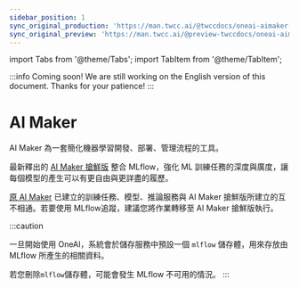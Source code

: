```yaml
---
sidebar_position: 1
sync_original_production: 'https://man.twcc.ai/@twccdocs/oneai-aimaker-release-zh' 
sync_original_preview: 'https://man.twcc.ai/@preview-twccdocs/oneai-aimaker-release-zh'
---
```


import Tabs from '@theme/Tabs';
import TabItem from '@theme/TabItem';

:::info Coming soon!
We are still working on the English version of this document. Thanks for your patience!
:::


# AI Maker

AI Maker 為一套簡化機器學習開發、部署、管理流程的工具。

最新釋出的 [AI Maker 搶鮮版](https://docs.oneai.twcc.ai/s/3uxGFglX0) 整合 MLflow，強化 ML 訓練任務的深度與廣度，讓每個模型的產生可以有更自由與更詳盡的履歷。

[原 AI Maker](https://docs.oneai.twcc.ai/s/QFn7N5R-H) 已建立的訓練任務、模型、推論服務與 AI Maker 搶鮮版所建立的互不相通。若要使用 MLflow追蹤，建議您將作業轉移至 AI Maker 搶鮮版執行。

:::caution

一旦開始使用 OneAI，系統會於儲存服務中預設一個 `mlflow` 儲存體，用來存放由 MLflow 所產生的相關資料。

若您刪除`mlflow`儲存體，可能會發生 MLflow 不可用的情況。
:::
